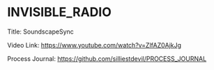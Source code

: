 # INVISIBLE_RADIO

Title: SoundscapeSync

Video Link: https://www.youtube.com/watch?v=ZlfAZ0AjkJg

Process Journal: https://github.com/silliestdevil/PROCESS_JOURNAL
